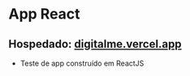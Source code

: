 # App React

## Hospedado: <a href="[digitalme.vercel.app](https://digitalme.vercel.app/)" target="_blank">digitalme.vercel.app</a>

* Teste de app construído em ReactJS
